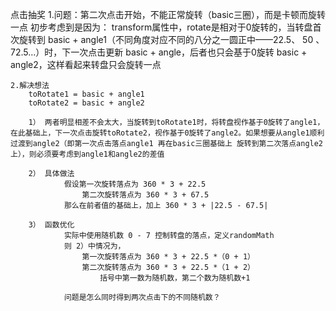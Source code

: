 点击抽奖
    1.问题：第二次点击开始，不能正常旋转（basic三圈），而是卡顿而旋转一点
        初步考虑到是因为：
            transform属性中，rotate是相对于0旋转的，当转盘首次旋转到 basic + angle1（不同角度对应不同的八分之一圆正中——22.5、 50 、72.5...）时，下一次点击更新 basic + angle，后者也只会基于0旋转 basic + angle2，这样看起来转盘只会旋转一点


    2.解决想法
        toRotate1 = basic + angle1
        toRotate2 = basic + angle2

        1） 两者明显相差不会太大，当旋转到toRotate1时，将转盘视作基于0旋转了angle1，在此基础上，下一次点击旋转toRotate2，视作基于0旋转了angle2。如果想要从angle1顺利过渡到angle2（即第一次点击落点angle1 再在basic三圈基础上 旋转到第二次落点angle2上），则必须要考虑到angle1和angle2的差值

        2） 具体做法
                假设第一次旋转落点为 360 * 3 + 22.5
                    第二次旋转落点为 360 * 3 + 67.5
                那么在前者值的基础上，加上 360 * 3 + |22.5 - 67.5|

        3） 函数优化    
                实际中使用随机数 0 - 7 控制转盘的落点，定义randomMath
                则 2）中情况为，
                    第一次旋转落点为 360 * 3 + 22.5 *（0 + 1）     
                    第二次旋转落点为 360 * 3 + 22.5 *（1 + 2）      
                        括号中第一数为随机数，第二个数为随机数+1

                问题是怎么同时得到两次点击下的不同随机数？